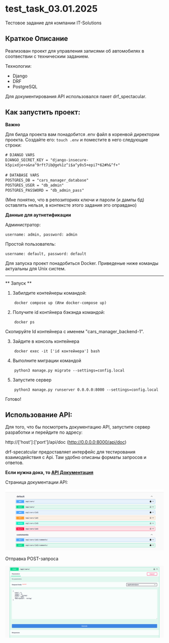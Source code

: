 # test_task_03.01.2025
Тестовое задание для компании IT-Solutions

## Краткое Описание

Реализован проект для управления записями об автомобилях в соотвествии с техническим заданием.

Технологии:
* Django
* DRF
* PostgreSQL

Для документирования API использовался пакет drf_spectacular.

## Как запустить проект:

**Важно**

Для билда проекта вам понадобится .env файл в коренвой директории проекта.
Создайте его: ```touch .env``` и поместите в него следующие строки:

```
# DJANGO VARS
DJANGO_SECRET_KEY = "django-insecure-k5pixdje+o&na^9rft7ib@ge%1z^i$a^y0s5+epi7*62#h&^f+"

# DATABASE VARS
POSTGRES_DB = "cars_manager_database"
POSTGRES_USER = "db_admin"
POSTGRES_PASSWORD = "db_admin_pass"
```
(Мне понятно, что в репозиториях ключи и пароли (и дампы бд) оставлять нельзя, в контексте этого задания это оправдано)

**Данные для аутнетификации**

Администратор: 
```
username: admin, password: admin
```
Простой пользователь: 
```
username: default, password: default
```


Для запуска проект понадобиться Docker.
Приведеные ниже команды актуальны для Unix систем.
___________________________________________________________________

** Запуск **

1) Забилдите контейнеры командой:

```
    docker compose up (Или docker-compose up)
```

2) Получите id контйнера бэкэнда командой:

```
    docker ps
```
Скопируйте Id контейнера с именем "cars_manager_backend-1".

3) Зайдите в консоль контейнера

```
    docker exec -it ['id контейнера'] bash
```

4) Выполните миграции командой

```
    python3 manage.py migrate --settings=config.local
```

5) Запустите сервер

```
    python3 manage.py runserver 0.0.0.0:8000 --settings=config.local
```

Готово!

## Использование API:

Для того, что бы посмотреть документацию API, запустите сервер разработки и перейдите по адресу:

http://['host']:['port']/api/doc (http://0.0.0.0:8000/api/doc)

drf-specatcular предоставляет интерфейс для тестирования взаимодействия с Api. Там удобно описаны форматы запросов и ответов.

**Если нужна дока, то [API Документация](additional/docs/api.md)**

Страница документации API:

![Страница документации API](additional/images/drf_spec+swagui.png)

Отправка POST-запроса

![Страница документации API](additional/images/drf_spec_post_examp.png)
